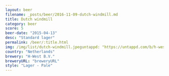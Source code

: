 ```yaml
---
layout: beer
filename: _posts/beer/2016-11-09-dutch-windmill.md
title: Dutch windmill
category: beer
score: 5
beer-date: "2015-04-13"
desc: "Standard lager"
permalink: /beer/:title.html
img: /img/list/dutch-windmill.jpeguntappd: "https://untappd.com/b/h-west-b-v--dutch-windmill/15551"
country: "Netherlands"
brewery: "H-West B.V."
breweryURL: "breweryURL"
style: "Lager - Pale"
---
```

